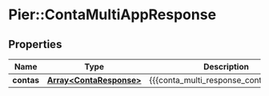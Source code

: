 # Pier::ContaMultiAppResponse

## Properties
Name | Type | Description | Notes
------------ | ------------- | ------------- | -------------
**contas** | [**Array&lt;ContaResponse&gt;**](ContaResponse.md) | {{{conta_multi_response_contas_value}}} | [optional] 


